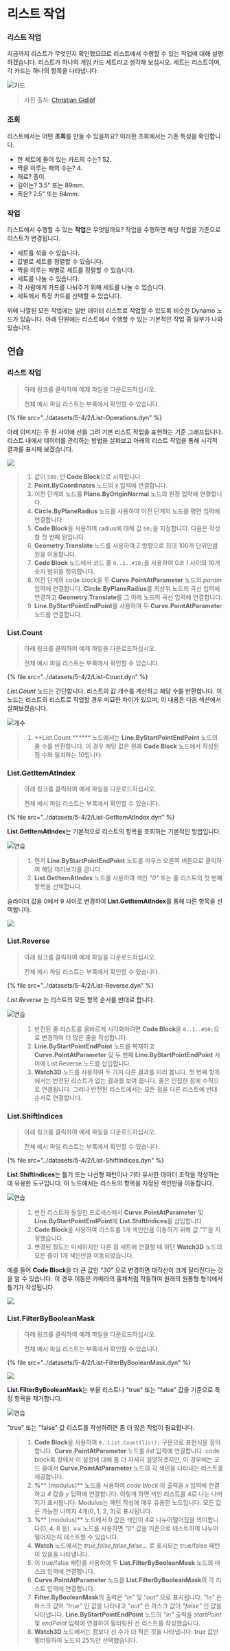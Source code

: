 # 리스트 작업

### 리스트 작업

지금까지 리스트가 무엇인지 확인했으므로 리스트에서 수행할 수 있는 작업에 대해 설명하겠습니다. 리스트가 하나의 게임 카드 세트라고 생각해 보십시오. 세트는 리스트이며, 각 카드는 하나의 항목을 나타냅니다.

![카드](../images/5-4/2/Playing\_cards\_modified.jpg)

> 사진 출처: [Christian Gidlöf](https://commons.wikimedia.org/wiki/File:Playing\_cards\_modified.jpg)

### 조회

리스트에서는 어떤 **조회**를 만들 수 있을까요? 이러한 조회에서는 기존 특성을 확인합니다.

* 한 세트에 들어 있는 카드의 수는? 52\.
* 짝을 이루는 패의 수는? 4\.
* 재료? 종이.
* 길이는? 3.5" 또는 89mm.
* 폭은? 2.5" 또는 64mm.

### 작업

리스트에서 수행할 수 있는 **작업**은 무엇일까요? 작업을 수행하면 해당 작업을 기준으로 리스트가 변경됩니다.

* 세트를 섞을 수 있습니다.
* 값별로 세트를 정렬할 수 있습니다.
* 짝을 이루는 패별로 세트를 정렬할 수 있습니다.
* 세트를 나눌 수 있습니다.
* 각 사람에게 카드를 나눠주기 위해 세트를 나눌 수 있습니다.
* 세트에서 특정 카드를 선택할 수 있습니다.

위에 나열된 모든 작업에는 일반 데이터 리스트로 작업할 수 있도록 비슷한 Dynamo 노드가 있습니다. 아래 단원에는 리스트에서 수행할 수 있는 기본적인 작업 중 일부가 나와 있습니다.

## **연습**

### **리스트 작업**

> 아래 링크를 클릭하여 예제 파일을 다운로드하십시오.
>
> 전체 예시 파일 리스트는 부록에서 확인할 수 있습니다.

{% file src="../datasets/5-4/2/List-Operations.dyn" %}

아래 이미지는 두 원 사이에 선을 그려 기본 리스트 작업을 표현하는 기준 그래프입니다. 리스트 내에서 데이터를 관리하는 방법을 살펴보고 아래의 리스트 작업을 통해 시각적 결과를 표시해 보겠습니다.

![](../images/5-4/2/workingwithlist-listoperation.jpg)

> 1. 값이 `500;`인 **Code Block**으로 시작합니다.
> 2. **Point.ByCoordinates** 노드의 x 입력에 연결합니다.
> 3. 이전 단계의 노드를 **Plane.ByOriginNormal** 노드의 원점 입력에 연결합니다.
> 4. **Circle.ByPlaneRadius** 노드를 사용하여 이전 단계의 노드를 평면 입력에 연결합니다.
> 5. **Code Block**을 사용하여 radius에 대해 값 `50;`을 지정합니다. 다음은 작성할 첫 번째 원입니다.
> 6. **Geometry.Translate** 노드를 사용하여 Z 방향으로 최대 100개 단위만큼 원을 이동합니다.
> 7. **Code Block** 노드에서 코드 줄 `0..1..#10;`을 사용하여 0과 1 사이의 10개 숫자 범위를 정의합니다.
> 8. 이전 단계의 code block을 두 **Curve.PointAtParameter** 노드의 _param_ 입력에 연결합니다. **Circle.ByPlaneRadius**를 최상위 노드의 곡선 입력에 연결하고 **Geometry.Translate**를 그 아래 노드의 곡선 입력에 연결합니다.
> 9. **Line.ByStartPointEndPoint**를 사용하여 두 **Curve.PointAtParamete**_r_ 노드를 연결합니다.

### List.Count

> 아래 링크를 클릭하여 예제 파일을 다운로드하십시오.
>
> 전체 예시 파일 리스트는 부록에서 확인할 수 있습니다.

{% file src="../datasets/5-4/2/List-Count.dyn" %}

_List.Count_ 노드는 간단합니다. 리스트의 값 개수를 계산하고 해당 수를 반환합니다. 이 노드는 리스트의 리스트로 작업할 경우 미묘한 차이가 있으며, 이 내용은 다음 섹션에서 살펴보겠습니다.

![개수](../images/5-4/2/workingwithlist-listoperation-listcount.jpg)

> 1. **List.Count **_****_ 노드에서는 **Line.ByStartPointEndPoint** 노드의 줄 수를 반환합니다. 이 경우 해당 값은 원래 **Code Block** 노드에서 작성된 점 수와 일치하는 10입니다.

### List.GetItemAtIndex

> 아래 링크를 클릭하여 예제 파일을 다운로드하십시오.
>
> 전체 예시 파일 리스트는 부록에서 확인할 수 있습니다.

{% file src="../datasets/5-4/2/List-GetItemAtIndex.dyn" %}

**List.GetItemAtIndex**는 기본적으로 리스트의 항목을 조회하는 기본적인 방법입니다.

![연습](../images/5-4/2/workingwithlist-getitemindex01.jpg)

> 1. 먼저 **Line.ByStartPointEndPoint** 노드를 마우스 오른쪽 버튼으로 클릭하여 해당 미리보기를 끕니다.
> 2. **List.GetItemAtIndex** 노드를 사용하여 색인 _"0"_ 또는 줄 리스트의 첫 번째 항목을 선택합니다.

슬라이더 값을 0에서 9 사이로 변경하여 **List.GetItemAtIndex**를 통해 다른 항목을 선택합니다.

![](../images/5-4/2/workingwithlist-getitemindex02.gif)

### List.Reverse

> 아래 링크를 클릭하여 예제 파일을 다운로드하십시오.
>
> 전체 예시 파일 리스트는 부록에서 확인할 수 있습니다.

{% file src="../datasets/5-4/2/List-Reverse.dyn" %}

_List.Reverse_ 는 리스트의 모든 항목 순서를 반대로 합니다.

![연습](../images/5-4/2/workingwithlist-listreverse.jpg)

> 1. 반전된 줄 리스트를 올바르게 시각화하려면 **Code Block**을 `0..1..#50;`으로 변경하여 더 많은 줄을 작성합니다.
> 2. **Line.ByStartPointEndPoint** 노드를 복제하고 **Curve.PointAtParameter** 및 두 번째 **Line.ByStartPointEndPoint** 사이에 List.Reverse 노드를 삽입합니다.
> 3. **Watch3D** 노드를 사용하여 두 가지 다른 결과를 미리 봅니다. 첫 번째 항목에서는 반전된 리스트가 없는 결과를 보여 줍니다. 줄은 인접한 점에 수직으로 연결됩니다. 그러나 반전된 리스트에서는 모든 점을 다른 리스트에 반대 순서로 연결합니다.

### List.ShiftIndices <a href="#listshiftindices" id="listshiftindices"></a>

> 아래 링크를 클릭하여 예제 파일을 다운로드하십시오.
>
> 전체 예시 파일 리스트는 부록에서 확인할 수 있습니다.

{% file src="../datasets/5-4/2/List-ShiftIndices.dyn" %}

**List.ShiftIndices**는 틀기 또는 나선형 패턴이나 기타 유사한 데이터 조작을 작성하는 데 유용한 도구입니다. 이 노드에서는 리스트의 항목을 지정된 색인만큼 이동합니다.

![연습](../images/5-4/2/workingwithlist-shiftIndices01.jpg)

> 1. 반전 리스트와 동일한 프로세스에서 **Curve.PointAtParameter** 및 **Line.ByStartPointEndPoint**에 **List.ShiftIndices**를 삽입합니다.
> 2. **Code Block**을 사용하여 리스트를 1개 색인만큼 이동하기 위해 값 "1"을 지정했습니다.
> 3. 변경된 정도는 미세하지만 다른 점 세트에 연결할 때 하단 **Watch3D** 노드의 모든 줄이 1개 색인만큼 이동되었습니다.

예를 들어 **Code Block**을 더 큰 값인 _"30"_ 으로 변경하면 대각선이 크게 달라진다는 것을 알 수 있습니다. 이 경우 이동은 카메라의 홍채처럼 작동하여 원래의 원통형 형식에서 틀기가 작성됩니다.

![](../images/5-4/2/workingwithlist-shiftIndices02.jpg)

### List.FilterByBooleanMask <a href="#listfilterbybooleanmask" id="listfilterbybooleanmask"></a>

> 아래 링크를 클릭하여 예제 파일을 다운로드하십시오.
>
> 전체 예시 파일 리스트는 부록에서 확인할 수 있습니다.

{% file src="../datasets/5-4/2/List-FilterByBooleanMask.dyn" %}

![](../images/5-4/2/ListFilterBool.png)

**List.FilterByBooleanMask**는 부울 리스트나 "true" 또는 "false" 값을 기준으로 특정 항목을 제거합니다.

![연습](../images/5-4/2/workingwithlist-filterbyboolmask.jpg)

"true" 또는 "false" 값 리스트를 작성하려면 좀 더 많은 작업이 필요합니다.

> 1. **Code Block**을 사용하여 `0..List.Count(list);` 구문으로 표현식을 정의합니다. **Curve.PointAtParameter** 노드를 _list_ 입력에 연결합니다. code block록 장에서 이 설정에 대해 좀 더 자세히 설명하겠지만, 이 경우에는 코드 줄에서 **Curve.PointAtParameter** 노드의 각 색인을 나타내는 리스트를 제공합니다.
> 2. _**%**_** (modulus)** 노드를 사용하여 _code block_ 의 출력을 _x_ 입력에 연결하고 _4_ 값을 _y_ 입력에 연결합니다. 이렇게 하면 색인 리스트를 4로 나눈 나머지가 표시됩니다. Modulus는 패턴 작성에 매우 유용한 노드입니다. 모든 값은 가능한 나머지 4개(0, 1, 2, 3)로 표시됩니다.
> 3. _**%**_** (modulus)** 노드에서 0 값은 색인이 4로 나누어떨어짐을 의미합니다(0, 4, 8 등). **==** 노드를 사용하면 _"0"_ 값을 기준으로 테스트하여 나누어떨어지는지 테스트할 수 있습니다.
> 4. **Watch** 노드에서는 _true,false,false,false..._ 로 표시되는 true/false 패턴이 있음을 나타냅니다.
> 5. 이 true/false 패턴을 사용하여 두 **List.FilterByBooleanMask** 노드의 마스크 입력에 연결합니다.
> 6. **Curve.PointAtParameter** 노드를 **List.FilterByBooleanMask**의 각 리스트 입력에 연결합니다.
> 7. **Filter.ByBooleanMask**의 출력은 _"in"_ 및 _"out"_ 으로 표시됩니다. _"In"_ 은 마스크 값이 _"true"_ 인 값을 나타내고 _"out"_ 은 마스크 값이 _"false"_ 인 값을 나타냅니다. **Line.ByStartPointEndPoint** 노드의 _"in"_ 출력을 _startPoint_ 및 _endPoint_ 입력에 연결하여 필터링된 선 리스트를 작성했습니다.
> 8. **Watch3D** 노드에서는 점보다 선 수가 더 적은 것을 나타냅니다. true 값만 필터링하여 노드의 25%만 선택했습니다.
